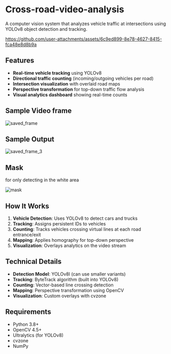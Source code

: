 # Cross-road-video-analysis
A computer vision system that analyzes vehicle traffic at intersections using YOLOv8 object detection and tracking.

https://github.com/user-attachments/assets/6c9ed899-8e78-4627-8415-fca48e8d8b9a

## Features

- **Real-time vehicle tracking** using YOLOv8
- **Directional traffic counting** (incoming/outgoing vehicles per road)
- **Intersection visualization** with overlaid road maps
- **Perspective transformation** for top-down traffic flow analysis
- **Visual analytics dashboard** showing real-time counts

## Sample Video frame
![saved_frame](https://github.com/user-attachments/assets/2160e527-9050-49a5-8cf6-47c9842b296a)

## Sample Output

![saved_frame_3](https://github.com/user-attachments/assets/508c0017-b39c-47fc-b306-09c1ed0d08e1)

## Mask
for only detecting in the white area


![mask](https://github.com/user-attachments/assets/e1b6361a-487e-4c7f-8696-8044e151e467)

## How It Works

1. **Vehicle Detection**: Uses YOLOv8 to detect cars and trucks
2. **Tracking**: Assigns persistent IDs to vehicles
3. **Counting**: Tracks vehicles crossing virtual lines at each road entrance/exit
4. **Mapping**: Applies homography for top-down perspective
5. **Visualization**: Overlays analytics on the video stream

## Technical Details

- **Detection Model**: YOLOv8l (can use smaller variants)
- **Tracking**: ByteTrack algorithm (built into YOLOv8)
- **Counting**: Vector-based line crossing detection
- **Mapping**: Perspective transformation using OpenCV
- **Visualization**: Custom overlays with cvzone

## Requirements

- Python 3.8+
- OpenCV 4.5+
- Ultralytics (for YOLOv8)
- cvzone
- NumPy


